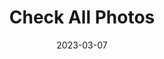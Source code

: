---
layout: project
title: Check All Photos
date: 2023-03-07
last_updated: 2023-03-10

repo: https://github.com/SeikaHirori/checkAllPhotos
repo_id: 610657556

blog: 
specifications: 

tech:
    - Python

tags:
    - Scripting
    - Automation
    - IMG
    - Media
    - Camera

project_id: missing_img_001

short_summary: 
---